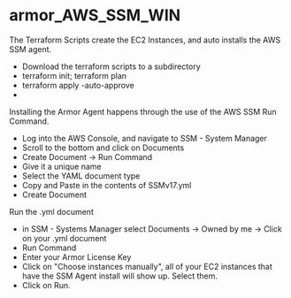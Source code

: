 # armor_AWS_SSM_WIN

The Terraform Scripts create the EC2 Instances, and auto installs the AWS SSM agent.
- Download the terraform scripts to a subdirectory
- terraform init; terraform plan
- terraform apply -auto-approve
- 
Installing the Armor Agent happens through the use of the AWS SSM Run Command.
- Log into the AWS Console, and navigate to SSM - System Manager
- Scroll to the bottom and click on Documents
- Create Document -> Run Command
- Give it a unique name
- Select the YAML document type
- Copy and Paste in the contents of SSMv17.yml
- Create Document

Run the .yml document
- in SSM - Systems Manager select Documents -> Owned by me -> Click on your .yml document
- Run Command
- Enter your Armor License Key
- Click on "Choose instances manually", all of your EC2 instances that have the SSM Agent install will show up. Select them.
- Click on Run.
